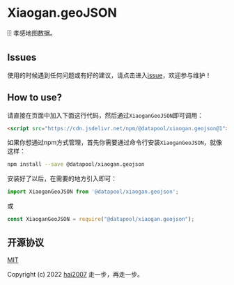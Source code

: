 # Xiaogan.geoJSON
🗄️ 孝感地图数据。

## Issues
使用的时候遇到任何问题或有好的建议，请点击进入[issue](https://github.com/hai2007/datapool/issues)，欢迎参与维护！

## How to use?

请直接在页面中加入下面这行代码，然后通过```XiaoganGeoJSON```即可调用：

```html
<script src="https://cdn.jsdelivr.net/npm/@datapool/xiaogan.geojson@1"></script>
```

如果你想通过npm方式管理，首先你需要通过命令行安装``````XiaoganGeoJSON``````，就像这样：

```bash
npm install --save @datapool/xiaogan.geojson
```

安装好了以后，在需要的地方引入即可：

```js
import XiaoganGeoJSON from '@datapool/xiaogan.geojson';
```

或

```js
const XiaoganGeoJSON = require("@datapool/xiaogan.geojson");
```

开源协议
---------------------------------------
[MIT](https://github.com/hai2007/datapool/blob/master/LICENSE)

Copyright (c) 2022 [hai2007](https://hai2007.gitee.io/sweethome/) 走一步，再走一步。
